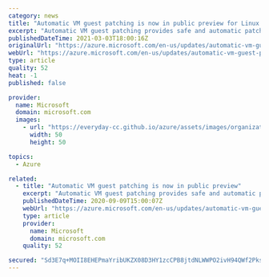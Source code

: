 ```yaml
---
category: news
title: "Automatic VM guest patching is now in public preview for Linux VMs"
excerpt: "Automatic VM guest patching provides safe and automatic patching for virtual machines to simplify update management and maintain security compliance. "
publishedDateTime: 2021-03-03T18:00:16Z
originalUrl: "https://azure.microsoft.com/en-us/updates/automatic-vm-guest-patching-now-in-preview-linux/"
webUrl: "https://azure.microsoft.com/en-us/updates/automatic-vm-guest-patching-now-in-preview-linux/"
type: article
quality: 52
heat: -1
published: false

provider:
  name: Microsoft
  domain: microsoft.com
  images:
    - url: "https://everyday-cc.github.io/azure/assets/images/organizations/microsoft.com-50x50.jpg"
      width: 50
      height: 50

topics:
  - Azure

related:
  - title: "Automatic VM guest patching is now in public preview"
    excerpt: "Automatic VM guest patching provides safe and automatic patching for virtual machines to simplify update management and maintain security compliance. "
    publishedDateTime: 2020-09-09T15:00:07Z
    webUrl: "https://azure.microsoft.com/en-us/updates/automatic-vm-guest-patching-now-in-preview/"
    type: article
    provider:
      name: Microsoft
      domain: microsoft.com
    quality: 52

secured: "Sd3E7q+MOII8EHEPmaYribUKZX08D3HY1zcCPB8jtdNLWWPO2ivH94QWf2PksP6LcdcOlbXzeF4eaDIGg/yanfRvqsTzoqM3aKsJz6a+ldoh1Sqcra3B9RPAzRdwqLFwYzhklMFMMZi/6Zue8xPvYNUsgvBKf7WTEBk3pe2247Dq1qm358hl74mS3jvjeMPW3t5AIU8vGhU7Qe8Kke1tfHjIbIGxvoVBXgRQMKg+v09zqFzDmGIu2T2EqtWLu6DJTTwH1ByuyNHpSUpb2JwhuHIJryDwZBGNw+2pbmYTx8PtdxKpp1jsNy5EwJw+uIPZCQrHQDQhPAUmqE1Emf8VC2dggD6BQx/vRvsOLc5NpyA=;gO5bGEdAg0n8xXI3OaJ9cg=="
---
```


